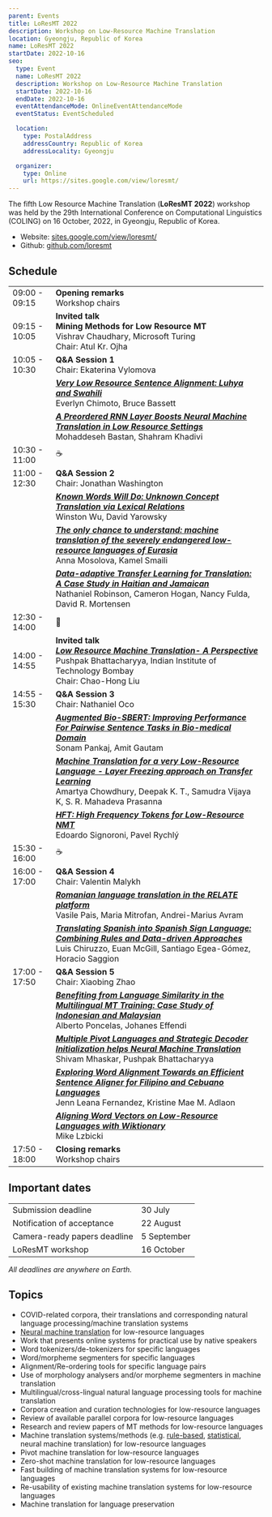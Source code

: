 ```yaml
---
parent: Events
title: LoResMT 2022
description: Workshop on Low-Resource Machine Translation
location: Gyeongju, Republic of Korea
name: LoResMT 2022
startDate: 2022-10-16
seo:
  type: Event
  name: LoResMT 2022
  description: Workshop on Low-Resource Machine Translation
  startDate: 2022-10-16
  endDate: 2022-10-16
  eventAttendanceMode: OnlineEventAttendanceMode
  eventStatus: EventScheduled

  location:
    type: PostalAddress
    addressCountry: Republic of Korea
    addressLocality: Gyeongju

  organizer:
    type: Online
    url: https://sites.google.com/view/loresmt/
---
```


The fifth Low Resource Machine Translation (**LoResMT 2022**) workshop was held by the 29th International Conference on Computational Linguistics (COLING) on 16 October, 2022, in Gyeongju, Republic of Korea.

- Website: [sites.google.com/view/loresmt/](https://sites.google.com/view/loresmt/)
- Github: [github.com/loresmt](https://github.com/loresmt)

## Schedule

|     |     |
| --- | --- |
| 09:00 - 09:15 | **Opening remarks** <br>Workshop chairs |
| 09:15 - 10:05 | **Invited talk** <br>**Mining Methods for Low Resource MT** <br>Vishrav Chaudhary, Microsoft Turing <br>Chair: Atul Kr. Ojha |
| 10:05 - 10:30 | **Q&A Session 1** <br>Chair: Ekaterina Vylomova |
|   | [***Very Low Resource Sentence Alignment: Luhya and Swahili***](https://aclanthology.org/2022.loresmt-1.1.pdf) <br>Everlyn Chimoto, Bruce Bassett |
|   | [***A Preordered RNN Layer Boosts Neural Machine Translation in Low Resource Settings***](https://aclanthology.org/2022.loresmt-1.12.pdf) <br>Mohaddeseh Bastan, Shahram Khadivi |
| 10:30 - 11:00 | ☕️ |
| 11:00 - 12:30 | **Q&A Session 2** <br>Chair: Jonathan Washington |
|   | [***Known Words Will Do: Unknown Concept Translation via Lexical Relations***](https://aclanthology.org/2022.loresmt-1.3.pdf) <br>Winston Wu, David Yarowsky |
|   | [***The only chance to understand: machine translation of the severely endangered low-resource languages of Eurasia***](https://aclanthology.org/2022.loresmt-1.4.pdf) <br>Anna Mosolova, Kamel Smaili |
|   | [***Data-adaptive Transfer Learning for Translation: A Case Study in Haitian and Jamaican***](https://aclanthology.org/2022.loresmt-1.5.pdf) <br>Nathaniel Robinson, Cameron Hogan, Nancy Fulda, David R. Mortensen |
| 12:30 - 14:00 | 🍴 |
| 14:00 - 14:55 | **Invited talk** <br>[***Low Resource Machine Translation- A Perspective***](https://drive.google.com/file/d/1V3C2hqtH01f4Yxsvit0RCQSANflz8pY7/view) <br>Pushpak Bhattacharyya, Indian Institute of Technology Bombay <br>Chair:  Chao-Hong Liu |
| 14:55 - 15:30 | **Q&A Session 3** <br>Chair: Nathaniel Oco |
|   | [***Augmented Bio-SBERT: Improving Performance For Pairwise Sentence Tasks in Bio-medical Domain***](https://aclanthology.org/2022.loresmt-1.6.pdf) <br>Sonam Pankaj, Amit Gautam |
|   | [***Machine Translation for a very Low-Resource Language - Layer Freezing approach on Transfer Learning***](https://aclanthology.org/2022.loresmt-1.7.pdf) <br>Amartya Chowdhury, Deepak K. T., Samudra Vijaya K, S. R. Mahadeva Prasanna |
|   | [***HFT: High Frequency Tokens for Low-Resource NMT***](https://aclanthology.org/2022.loresmt-1.8.pdf) <br>Edoardo Signoroni, Pavel Rychlý |
| 15:30 - 16:00 | ☕️ |
| 16:00 - 17:00 | **Q&A Session 4** <br>Chair: Valentin Malykh |
|   | [***Romanian language translation in the RELATE platform***](https://aclanthology.org/2022.loresmt-1.9.pdf) <br>Vasile Pais, Maria Mitrofan, Andrei-Marius Avram |
|   | [***Translating Spanish into Spanish Sign Language: Combining Rules and Data-driven Approaches***](https://aclanthology.org/2022.loresmt-1.10.pdf) <br>Luis Chiruzzo, Euan McGill, Santiago Egea-Gómez,  Horacio Saggion |
| 17:00 - 17:50 | **Q&A Session 5** <br>Chair:  Xiaobing Zhao |
|   | [***Benefiting from Language Similarity in the Multilingual MT Training: Case Study of Indonesian and Malaysian***](https://aclanthology.org/2022.loresmt-1.11.pdf) <br>Alberto Poncelas, Johanes Effendi |
|   | [***Multiple Pivot Languages and Strategic Decoder Initialization helps Neural Machine Translation***](https://aclanthology.org/2022.loresmt-1.2.pdf) <br>Shivam Mhaskar, Pushpak Bhattacharyya |
|   | [***Exploring Word Alignment Towards an Efficient Sentence Aligner for Filipino and Cebuano Languages***](https://aclanthology.org/2022.loresmt-1.13.pdf) <br>Jenn Leana Fernandez, Kristine Mae M. Adlaon |
|   | [***Aligning Word Vectors on Low-Resource Languages with Wiktionary***](https://aclanthology.org/2022.loresmt-1.14.pdf) <br>Mike Lzbicki |
| 17:50 - 18:00 | **Closing remarks** <br>Workshop chairs |

## Important dates

|     |     |
| --- | --- |
| Submission deadline | 30 July |
| Notification of acceptance | 22 August |
| Camera-ready papers deadline | 5 September |
| LoResMT workshop | 16 October |

*All deadlines are anywhere on Earth.*

## Topics

- COVID-related corpora, their translations and corresponding natural language processing/machine translation systems
- [Neural machine translation](../approaches/neural-machine-translation.md) for low-resource languages
- Work that presents online systems for practical use by native speakers
- Word tokenizers/de-tokenizers for specific languages
- Word/morpheme segmenters for specific languages
- Alignment/Re-ordering tools for specific language pairs
- Use of morphology analysers and/or morpheme segmenters in machine translation
- Multilingual/cross-lingual natural language processing tools for machine translation
- Corpora creation and curation technologies for low-resource languages
- Review of available parallel corpora for low-resource languages
- Research and review papers of MT methods for low-resource languages
- Machine translation systems/methods (e.g. [rule-based](../approaches/rule-based-machine-translation.md), [statistical](../approaches/statistical-machine-translation.md), neural machine translation) for low-resource languages
- Pivot machine translation for low-resource languages
- Zero-shot machine translation for low-resource languages
- Fast building of machine translation systems for low-resource languages
- Re-usability of existing machine translation systems for low-resource languages
- Machine translation for language preservation
